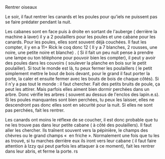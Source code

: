 Rentrer oiseaux

Le soir, il faut rentrer les canards et les poules pour qu'iels ne puissent pas se faire prédater pendant la nuit. 

Les cabanes sont en face puis à droite en sortant de l'auberge ( derrière la machine à laver) il y a 2 poulaillers pour les poules et une cabane pour les canards. 
Pour les poules, elles sont souvent déjà couchées. Il faut les compter, il y en a 11+ Rick le coq donc 12 ( Il y a 7 blanches, 2 rousses, une noire, une petite noire et blanche) . ( Si il fait un peu nuit pense à prendre une lampe ou ton téléphone pour pouvoir bien les compter), il peut y avoir des poules dans les couvoirs ( soulever la planche en bois sur le petit poulailler). Si tout le monde est là, tu peux fermer les poulaillers ( le petit simplement mettre le bout de bois devant, pour le grand il faut porter la porte, la caler et ensuite fermer avec les bouts de bois de chaque côtés). 
Si il n'y a pas tout le monde : il faut chercher. Fait des petits bruits de poule, ça peut les attirer. Mais parfois elles aiment bien dormir perchées dans un arbre. Donc vérifie les arbres ( souvent au dessus de l'enclos des lapin.e.s). Si les poules manquantes sont bien perchées, tu peux les laisser, elles ne descendront pas donc elles sont en sécurité pour la nuit. Si elles ne sont pas perchées, fait les rentrer. 

Les canards ont moins le réflexe de se coucher, il est donc probable que tu ne les trouve pas dans leur petite cabane ( à côté des poulaillers). Il faut aller les chercher. Ils traînent souvent vers la pépinière, le champs des chèvres ou le grand champs «  en friche ». Normalement une fois que tu les as trouvé, si tu marches derrière eux ils iront vers leur cabane ( il faut faire attention à Izzy qui peut parfois les attaquer à ce moment), fait les rentrer dans leur abris, et ferme la porte. rs 

